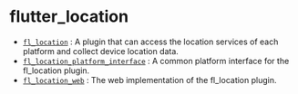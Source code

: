 # flutter_location

* [`fl_location`][1] : A plugin that can access the location services of each platform and collect device location data.
* [`fl_location_platform_interface`][2] : A common platform interface for the fl_location plugin.
* [`fl_location_web`][3] : The web implementation of the fl_location plugin.

[1]: /fl_location
[2]: /fl_location_platform_interface
[3]: /fl_location_web
